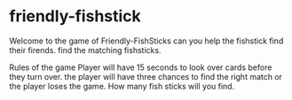 # friendly-fishstick
Welcome to the game of Friendly-FishSticks can you help the fishstick find their firends.
find the matching fishsticks. 

Rules of the game 
Player will have 15 seconds to look over cards before they turn over. 
the player will have three chances to find the right match or the player loses the game. How many fish sticks will you find. 